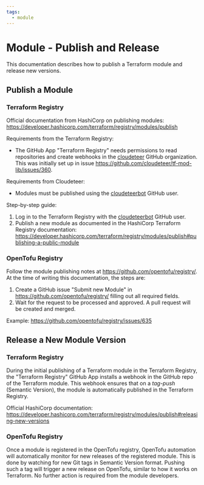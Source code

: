 ```yaml
---
tags:
  - module
---
```


# Module - Publish and Release

This documentation describes how to publish a Terraform module and release new versions.

## Publish a Module

### Terraform Registry

Official documentation from HashiCorp on publishing modules: <https://developer.hashicorp.com/terraform/registry/modules/publish>

Requirements from the Terraform Registry:

- The GitHub App "Terraform Registry" needs permissions to read repositories and create webhooks in the [cloudeteer](https://github.com/cloudeteer) GitHub organization. This was initially set up in issue <https://github.com/cloudeteer/tf-mod-lib/issues/360>.

Requirements from Cloudeteer:

- Modules must be published using the [cloudeteerbot](https://github.com/cloudeteerbot) GitHub user.

Step-by-step guide:

1. Log in to the Terraform Registry with the [cloudeteerbot](https://github.com/cloudeteerbot) GitHub user.
2. Publish a new module as documented in the HashiCorp Terraform Registry documentation: <https://developer.hashicorp.com/terraform/registry/modules/publish#publishing-a-public-module>

### OpenTofu Registry

Follow the module publishing notes at <https://github.com/opentofu/registry/>. At the time of writing this documentation, the steps are:

1. Create a GitHub issue "Submit new Module" in <https://github.com/opentofu/registry/> filling out all required fields.
2. Wait for the request to be processed and approved. A pull request will be created and merged.

Example: <https://github.com/opentofu/registry/issues/635>

## Release a New Module Version

### Terraform Registry

During the initial publishing of a Terraform module in the Terraform Registry, the "Terraform Registry" GitHub App installs a webhook in the GitHub repo of the Terraform module. This webhook ensures that on a _tag-push_ (Semantic Version), the module is automatically published in the Terraform Registry.

Official HashiCorp documentation: <https://developer.hashicorp.com/terraform/registry/modules/publish#releasing-new-versions>

### OpenTofu Registry

Once a module is registered in the OpenTofu registry, OpenTofu automation will automatically monitor for new releases of the registered module. This is done by watching for new Git tags in Semantic Version format. Pushing such a tag will trigger a new release on OpenTofu, similar to how it works on Terraform. No further action is required from the module developers.
